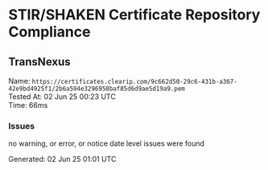 # STIR/SHAKEN Certificate Repository Compliance

## TransNexus

Name: `https://certificates.clearip.com/9c662d50-29c6-431b-a367-42e9bd4925f1/2b6a594e3296958baf85d6d9ae5d19a9.pem`\
Tested At: 02 Jun 25 00:23 UTC\
Time: 66ms

### Issues

no warning, or error, or notice date level issues were found

Generated: 02 Jun 25 01:01 UTC